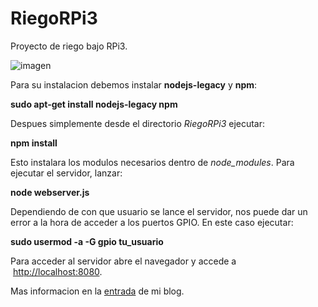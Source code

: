 # RiegoRPi3
Proyecto de riego bajo RPi3.

![imagen](https://i2.wp.com/joaalsai.com/wp-content/uploads/2017/10/Screenshot_20171031-143126.png?resize=576%2C1024)

Para su instalacion debemos instalar **nodejs-legacy** y **npm**:

**sudo apt-get install nodejs-legacy npm**

Despues simplemente desde el directorio *RiegoRPi3* ejecutar:

**npm install**

Esto instalara los modulos necesarios dentro de *node_modules*. Para ejecutar el servidor, lanzar:

**node webserver.js**

Dependiendo de con que usuario se lance el servidor, nos puede dar un error a la hora de acceder a los puertos GPIO. En este caso ejecutar:

**sudo usermod -a -G gpio tu_usuario**

Para acceder al servidor abre el navegador y accede a  [http://localhost:8080](http://localhost:8080). 


Mas informacion en la [entrada](http://joaalsai.com/index.php/2017/10/31/sistema-de-riego/) de mi blog.
